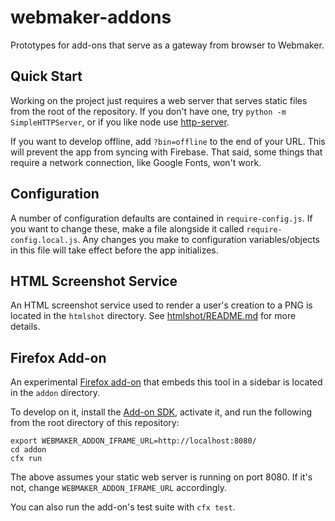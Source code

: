 webmaker-addons
===============

Prototypes for add-ons that serve as a gateway from browser to Webmaker.

## Quick Start

Working on the project just requires a web server that serves
static files from the root of the repository. If you don't have
one, try `python -m SimpleHTTPServer`, or if you like node use
[http-server][].

If you want to develop offline, add `?bin=offline` to the end of
your URL. This will prevent the app from syncing with Firebase.
That said, some things that require a network connection, like
Google Fonts, won't work.

## Configuration

A number of configuration defaults are contained in
`require-config.js`. If you want to change these, make a file
alongside it called `require-config.local.js`. Any changes you make
to configuration variables/objects in this file will take effect
before the app initializes.

## HTML Screenshot Service

An HTML screenshot service used to render a user's creation to a PNG
is located in the `htmlshot` directory. See [htmlshot/README.md][] for
more details.

## Firefox Add-on

An experimental [Firefox add-on][] that embeds this tool in a sidebar is
located in the `addon` directory.

To develop on it, install the [Add-on SDK][], activate it, and run the
following from the root directory of this repository:

```
export WEBMAKER_ADDON_IFRAME_URL=http://localhost:8080/
cd addon
cfx run
```

The above assumes your static web server is running on port 8080. If it's
not, change `WEBMAKER_ADDON_IFRAME_URL` accordingly.

You can also run the add-on's test suite with `cfx test`.

  [http-server]: https://www.npmjs.org/package/http-server
  [Add-on SDK]: https://developer.mozilla.org/en-US/Add-ons/SDK/Tutorials/Installation
  [htmlshot/README.md]: https://github.com/xmatthewx/webmaker-addons/tree/gh-pages/htmlshot#readme
  [Firefox add-on]: https://xmatthewx.github.io/webmaker-addons/addon/webmaker-addon.xpi
